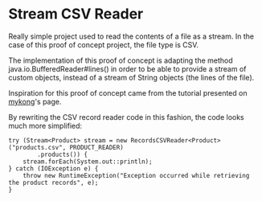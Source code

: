 Stream CSV Reader
=================

Really simple project used to read the contents of a file as a stream.
In the case of this proof of concept project, the file type is CSV.


The implementation of this proof of concept is adapting the method
java.io.BufferedReader#lines() 
in order to be able to provide a stream of custom objects, instead of 
a stream of String objects (the lines of the file).

Inspiration for this proof of concept came from the tutorial presented
on [mykong](https://www.mkyong.com/java8/java-8-stream-read-a-file-line-by-line/)'s page.


By rewriting the CSV record reader code in this fashion, the code looks much
more simplified:

```
try (Stream<Product> stream = new RecordsCSVReader<Product>("products.csv", PRODUCT_READER)
        .products()) {
    stream.forEach(System.out::println);
} catch (IOException e) {
    throw new RuntimeException("Exception occurred while retrieving the product records", e);
}
```